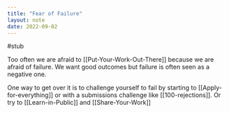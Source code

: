 ```yaml
---
title: "Fear of Failure"
layout: note
date: 2022-09-02
---
```


#stub

Too often we are afraid to [[Put-Your-Work-Out-There]] because we are afraid of failure.  We want good outcomes but failure is often seen as a negative one. 

One way to get over it is to challenge yourself to fail by starting to [[Apply-for-everything]] or with a submissions challenge like [[100-rejections]]. Or try to [[Learn-in-Public]] and [[Share-Your-Work]]